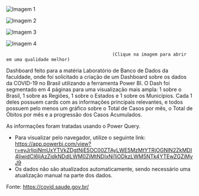 ![Imagem 1](https://user-images.githubusercontent.com/65839541/85435610-19a4b780-b55e-11ea-9567-d2bddf38fe16.png)

![Imagem 2](https://user-images.githubusercontent.com/65839541/85436734-e3683780-b55f-11ea-902d-d15b9487b12d.png)

![Imagem 3](https://user-images.githubusercontent.com/65839541/85435618-1e696b80-b55e-11ea-8f6d-7568ebf93521.png)

![Imagem 4](https://user-images.githubusercontent.com/65839541/85435621-1f9a9880-b55e-11ea-9072-886dde46436d.png)

                                            (Clique na imagem para abrir em uma qualidade melhor)
                                            
  Dashboard feito para a matéria Laboratório de Banco de Dados da faculdade, onde foi solicitado a criação de um Dashboard sobre os dados da COVID-19 no Brasil utilizando a ferramenta Power BI.
  O Dash foi segmentado em 4 páginas para uma visualização mais ampla: 1 sobre o Brasil, 1 sobre as Regiões, 1 sobre o Estados e 1 sobre os Municípios. Cada 1 deles possuem cards com as informações principais relevantes, e todos possuem pelo menos um gráfico sobre o Total de Casos por mês, o Total de Óbitos por mês e a progressão dos Casos Acumulados.
  
  As informações foram tratadas usando o Power Query.
  
  * Para visualizar pelo navegador, utilize o seguinte link: https://app.powerbi.com/view?r=eyJrIjoiNmUxYTVkZDgtNjE5OC00ZTAyLWE5MzMtYTRjOGNlN2ZkMDI4IiwidCI6IjAzZjdkNDdlLWM0ZjMtNDIxNi1iODkzLWM5NTk4YTEwZGZiMyJ9
  * Os dados não são atualizados automaticamente, sendo necessário uma atualização manual na parte dos dados.
  
  Fonte: https://covid.saude.gov.br/
